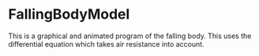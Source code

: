 # FallingBodyModel
This is a graphical and animated program of the falling body. This uses the differential equation which takes air resistance into account.
